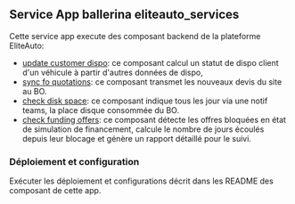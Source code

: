 ## Service App ballerina eliteauto_services

Cette service app execute des composant backend de la plateforme EliteAuto:
* [update customer dispo](../../modules/update_customer_dispo/README.md): ce composant calcul un statut de dispo client d'un véhicule à partir d'autres données de dispo,
* [sync fo quotations](../../modules/sync_fo_quotations/README.md): ce composant transmet les nouveaux devis du site au BO.
* [check disk space](../../modules/check_disk_space/README.md): ce composant indique tous les jour via une notif teams, la place disque consommée du BO.
* [check funding offers](../../modules/check_funding_offers/README.md): ce composant détecte les offres bloquées en état de simulation de financement, calcule le nombre de jours écoulés depuis leur blocage et génère un rapport détaillé pour le suivi.

### Déploiement et configuration

Exécuter les déploiement et configurations décrit dans les README des composant de cette app.